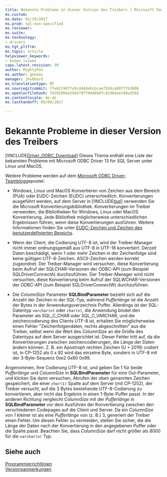 ```yaml
---
title: Bekannte Probleme in dieser Version des Treibers | Microsoft Docs
ms.custom: 
ms.date: 01/19/2017
ms.prod: sql-non-specified
ms.reviewer: 
ms.suite: 
ms.technology:
- drivers
ms.tgt_pltfrm: 
ms.topic: article
helpviewer_keywords:
- known issues
caps.latest.revision: 30
author: MightyPen
ms.author: genemi
manager: jhubbard
ms.translationtype: MT
ms.sourcegitcommit: f7e6274d77a9cdd4de6cbcaef559ca99f77b3608
ms.openlocfilehash: f4202004a556479779d4884fc42d04ae540ed56d
ms.contentlocale: de-de
ms.lasthandoff: 09/09/2017

---
```

# <a name="known-issues-in-this-version-of-the-driver"></a>Bekannte Probleme in dieser Version des Treibers
[!INCLUDE[Driver_ODBC_Download](../../../includes/driver_odbc_download.md)] Dieses Thema enthält eine Liste der bekannten Probleme mit Microsoft ODBC Driver 13 for SQL Server unter Linux und MacOS.

Weitere Probleme werden auf dem [Microsoft ODBC Driver-Teamblog](http://blogs.msdn.com/b/sqlnativeclient/)gepostet.  

- Windows, Linux und MacOS Konvertieren von Zeichen aus dem Bereich (PUA) oder EUDC-Zeichen (EUDC) unterschiedlich. Konvertierungen ausgeführt werden, auf dem Server in [!INCLUDE[tsql](../../../includes/tsql_md.md)] verwenden Sie die Microsoft Konvertierungsbibliothek. Konvertierungen im Treiber verwenden, die Bibliotheken für Windows, Linux oder MacOS Konvertierung. Jede Bibliothek möglicherweise unterschiedlichen Ergebnissen führen, wenn diese Konvertierungen ausführen. Weitere Informationen finden Sie unter [EUDC-Zeichen und Zeichen des benutzerdefinierten Bereichs](http://msdn.microsoft.com/library/dd317802.aspx).

- Wenn der Client, die Codierung UTF-8 ist, wird der Treiber-Manager nicht immer ordnungsgemäß aus UTF-8 in UTF-16 konvertiert. Derzeit Daten beschädigt, wenn 1 oder mehr Zeichen in der Zeichenfolge sind keine gültigen UTF-8-Zeichen. ASCII-Zeichen werden korrekt zugeordnet. Der Treiber-Manager wird versuchen, diese Konvertierung beim Aufruf der SQLCHAR-Versionen der ODBC-API (zum Beispiel SQLDriverConnectA) durchzuführen. Der Treiber-Manager wird nicht versuchen, diese Konvertierung beim Aufruf der SQLWCHAR-Versionen der ODBC-API (zum Beispiel SQLDriverConnectW) durchzuführen.  

- Die *ColumnSize* Parameter **SQLBindParameter** bezieht sich auf die Anzahl der Zeichen in der SQL-Typ, während *Pufferlänge* ist die Anzahl der Bytes in der Anwendungsverzeichnis Puffer. Allerdings ist der SQL-Datentyp `varchar(n)` oder `char(n)`, die Anwendung bindet den Parameter als SQL_C_CHAR oder SQL_C_VARCHAR, und die zeichencodierung des Clients UTF-8 ist, erhalten Sie möglicherweise einen Fehler "Zeichenfolgendaten, rechts abgeschnitten" aus die Treiber, selbst wenn die Wert des *ColumnSize* an die Größe des Datentyps auf dem Server ausgerichtet ist. Dieser Fehler tritt auf, da die Konvertierungen zwischen zeichencodierungen, die Länge der Daten ändern können. Z. B. ein Apostroph rechten Zeichen (U + 2019) codiert ist, in CP-1252 als 0 x 92 wird das einzelne Byte, sondern in UTF-8 mit der 3-Byte-Sequenz 0xe2 0x80 0x99.

Angenommen, Ihre Codierung UTF-8 ist, und geben Sie 1 für beide *Pufferlänge* und *ColumnSize* in **SQLBindParameter** für eine Out-Parameter, und klicken Sie dann versuchen, Abrufen der oben genannten Zeichen gespeichert, die einer `char(1)` Spalte auf dem Server (mit CP-1252), der Treiber versucht, auf die 3 Bytes bestehende UTF-8-Codierung zu konvertieren, aber nicht das Ergebnis in einen 1-Byte-Puffer passt. In der anderen Richtung vergleicht *ColumnSize* mit der *Pufferlänge* in **SQLBindParameter** vor dem Ausführen der Konvertierung zwischen den verschiedenen Codepages auf die Client und Server. Da ein *ColumnSize* von 1 kleiner ist als eine *Pufferlänge* von (z. B.) 3, generiert der Treiber einen Fehler. Um diesen Fehler zu vermeiden, stellen Sie sicher, die die Länge der Daten nach der Konvertierung in den angegebenen Puffer oder die Spalte passt. Beachten Sie, dass *ColumnSize* darf nicht größer als 8000 für die `varchar(n)` Typ.

## <a name="see-also"></a>Siehe auch  
[Programmierrichtlinien](../../../connect/odbc/linux-mac/programming-guidelines.md)  
[Versionsanmerkungen](../../../connect/odbc/linux-mac/release-notes.md)  


